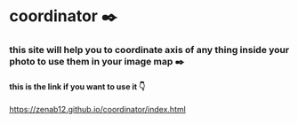# coordinator  ✒️

### this site will help you to coordinate axis of any thing inside your photo to use them in your image map ✒️

#### this is the link if you want to use it 👇

https://zenab12.github.io/coordinator/index.html
